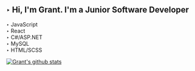 ## ‣ Hi, I'm Grant. I'm a Junior Software Developer <br> 
‣ JavaScript <br> ‣ React <br> ‣ C#/ASP.NET <br> ‣ MySQL <br> ‣ HTML/SCSS

[![Grant's github stats](https://github-readme-stats.vercel.app/api?username=granteadie)](https://github.com/anuraghazra/github-readme-stats)